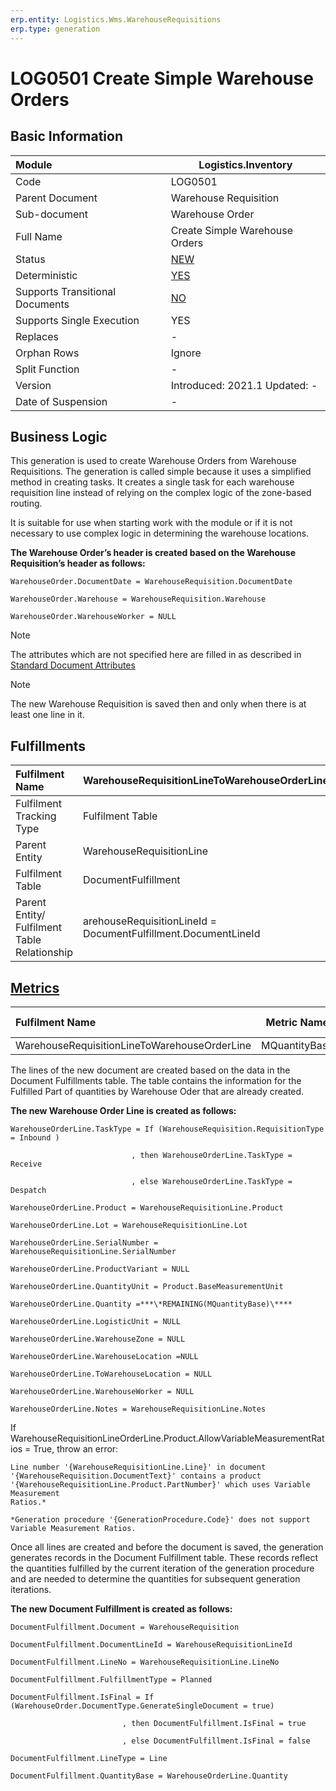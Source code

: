 ```yaml
---
erp.entity: Logistics.Wms.WarehouseRequisitions
erp.type: generation
---
```


# LOG0501 Create Simple Warehouse Orders

## Basic Information

| Module                          | Logistics.Inventory                                          |
| :------------------------------ | ------------------------------------------------------------ |
| Code                            | LOG0501                                                      |
| Parent Document                 | Warehouse Requisition                                        |
| Sub-document                    | Warehouse Order                                              |
| Full Name                       | Create Simple Warehouse Orders                               |
| Status                          | [NEW](https://enterpriseone.atlassian.net/wiki/spaces/techdoc/pages/215777330/Generation+Procedures+Lifetime+Stages) |
| Deterministic                   | [YES](https://confluence.erp.net/display/techdoc/Document+Generation+And+Transitional+Documents) |
| Supports Transitional Documents | [NO](https://confluence.erp.net/display/techdoc/Document+Generation+And+Transitional+Documents) |
| Supports Single Execution       | YES                                                          |
| Replaces                        | -                                                            |
| Orphan Rows                     | Ignore                                                       |
| Split Function                  | -                                                            |
| Version                         | Introduced: 2021.1 Updated: -                                 |
| Date of Suspension              | -                                                            |

## Business Logic

This generation is used to create Warehouse Orders from Warehouse Requisitions. Thе generation is called simple because it uses a simplified method in creating tasks. It creates a single task for each warehouse requisition line instead of relying on the complex logic of the zone-based routing. 

It is suitable for use when starting work with the module or if it is not necessary to use complex logic in determining the warehouse locations.

**The Warehouse Order’s header is created based on the Warehouse Requisition’s header as follows:**
```
WarehouseOrder.DocumentDate = WarehouseRequisition.DocumentDate

WarehouseOrder.Warehouse = WarehouseRequisition.Warehouse

WarehouseOrder.WarehouseWorker = NULL
```

> [!Note]
> The attributes which are not specified here are filled in as described in [Standard Document Attributes](https://confluence.erp.net/display/techdoc/Standard+Document+Attributes)

> [!Note]
> The new Warehouse Requisition is saved then and only when there is at least one line in it.

## Fulfillments

| Fulfilment Name                              | WarehouseRequisitionLineToWarehouseOrderLine                 |
| :------------------------------------------- | ------------------------------------------------------------ |
| Fulfilment Tracking Type                     | Fulfilment Table                                             |
| Parent Entity                                | WarehouseRequisitionLine                                     |
| Fulfilment Table                             | DocumentFulfillment                                          |
| Parent Entity/ Fulfilment Table Relationship | arehouseRequisitionLineId = DocumentFulfillment.DocumentLineId |

## [Metrics](https://enterpriseone.atlassian.net/wiki/spaces/techdoc/pages/246054946/Metrics)

| Fulfilment Name                              |  Metric Name  |                   Measurement Unit                   | Parent Value                              | Fulfilment Table Value           | New Record |
| :------------------------------------------- | :-----------: | :--------------------------------------------------: | :---------------------------------------- | :------------------------------- | :--------- |
| WarehouseRequisitionLineToWarehouseOrderLine | MQuantityBase | WarehouseRequisitionLine.Product.BaseMeasurementUnit | WarehouseRequisitionLineLine.QuantityBase | DocumentFulfillment.QuantityBase | YES        |

The lines of the new document are created based on the data in the Document Fulfillments table. The table contains the information for the Fulfilled Part of quantities by Warehouse Oder that are already created.

**The new Warehouse Order Line is created as follows:**

```
WarehouseOrderLine.TaskType = If (WarehouseRequisition.RequisitionType = Inbound )

​                           , then WarehouseOrderLine.TaskType = Receive

​                           , else WarehouseOrderLine.TaskType = Despatch

WarehouseOrderLine.Product = WarehouseRequisitionLine.Product

WarehouseOrderLine.Lot = WarehouseRequisitionLine.Lot

WarehouseOrderLine.SerialNumber = WarehouseRequisitionLine.SerialNumber

WarehouseOrderLine.ProductVariant = NULL

WarehouseOrderLine.QuantityUnit = Product.BaseMeasurementUnit

WarehouseOrderLine.Quantity =***\*REMAINING(MQuantityBase)\****

WarehouseOrderLine.LogisticUnit = NULL

WarehouseOrderLine.WarehouseZone = NULL

WarehouseOrderLine.WarehouseLocation =NULL

WarehouseOrderLine.ToWarehouseLocation = NULL

WarehouseOrderLine.WarehouseWorker = NULL

WarehouseOrderLine.Notes = WarehouseRequisitionLine.Notes
```

If WarehouseRequisitionLineOrderLine.Product.AllowVariableMeasurementRatios = True, throw an error: 

```
Line number '{WarehouseRequisitionLine.Line}' in document '{WarehouseRequisition.DocumentText}' contains a product '{WarehouseRequisitionLine.Product.PartNumber}' which uses Variable Measurement
Ratios.*

*Generation procedure '{GenerationProcedure.Code}' does not support Variable Measurement Ratios.
```

Once all lines are created and before the document is saved, the generation generates records in the Document Fulfillment table.
These records reflect the quantities fulfilled by the current iteration of the generation procedure and are needed to determine the quantities for subsequent generation iterations.

**The new Document Fulfillment is created as follows:**

```
DocumentFulfillment.Document = WarehouseRequisition

DocumentFulfillment.DocumentLineId = WarehouseRequisitionLineId

DocumentFulfillment.LineNo = WarehouseRequisitionLine.LineNo

DocumentFulfillment.FulfillmentType = Planned

DocumentFulfillment.IsFinal = If (WarehouseOrder.DocumentType.GenerateSingleDocument = true)

​                         , then DocumentFulfillment.IsFinal = true

​                         , else DocumentFulfillment.IsFinal = false

DocumentFulfillment.LineType = Line

DocumentFulfillment.QuantityBase = WarehouseOrderLine.Quantity
```
